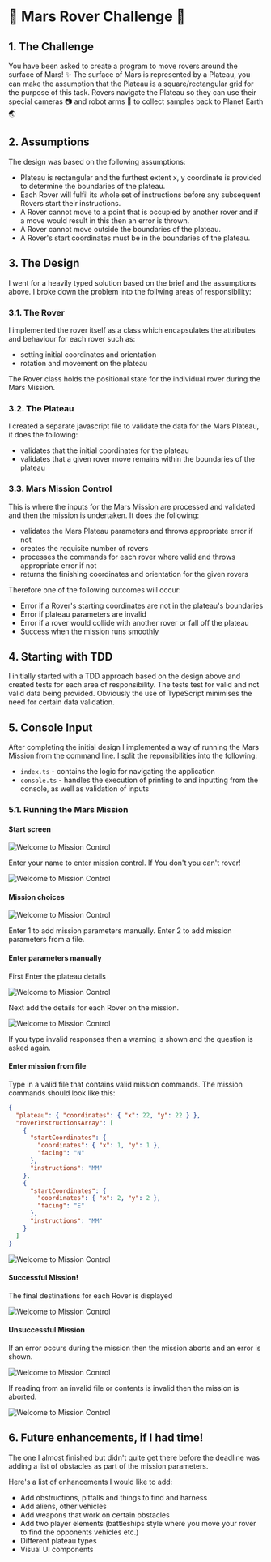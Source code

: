 # 🚀 Mars Rover Challenge 🚀

## 1. The Challenge

You have been asked to create a program to move rovers around the surface of Mars!
✨
The surface of Mars is represented by a Plateau, you can make the assumption that the
Plateau is a square/rectangular grid for the purpose of this task.
Rovers navigate the Plateau so they can use their special cameras 📷 and robot arms
🦾 to collect samples back to Planet Earth 🌏

## 2. Assumptions

The design was based on the following assumptions:
- Plateau is rectangular and the furthest extent x, y coordinate is provided to determine the boundaries of the plateau.
- Each Rover will fulfil its whole set of instructions before any subsequent Rovers start their instructions.
- A Rover cannot move to a point that is occupied by another rover and if a move would result in this then an error is thrown.
- A Rover cannot move outside the boundaries of the plateau.
- A Rover's start coordinates must be in the boundaries of the plateau.

## 3. The Design

I went for a heavily typed solution based on the brief and the assumptions above. I broke down the problem into the follwing areas of responsibility:

### 3.1. The Rover
I implemented the rover itself as a class which encapsulates the attributes and behaviour for each rover such as:
- setting initial coordinates and orientation
- rotation and movement on the plateau

The Rover class holds the positional state for the individual rover during the Mars Mission.

### 3.2. The Plateau
I created a separate javascript file to validate the data for the Mars Plateau, it does the following:
- validates that the initial coordinates for the plateau
- validates that a given rover move remains within the boundaries of the plateau

### 3.3. Mars Mission Control
This is where the inputs for the Mars Mission are processed and validated and then the mission is undertaken. It does the following:
- validates the Mars Plateau parameters and throws appropriate error if not
- creates the requisite number of rovers
- processes the commands for each rover where valid and throws appropriate error if not
- returns the finishing coordinates and orientation for the given rovers

Therefore one of the following outcomes will occur:
- Error if a Rover's starting coordinates are not in the plateau's boundaries
- Error if plateau parameters are invalid
- Error if a rover would collide with another rover or fall off the plateau
- Success when the mission runs smoothly

## 4. Starting with TDD

I initially started with a TDD approach based on the design above and created tests for each area of responsibility. The tests test for valid and not valid data being provided. Obviously the use of TypeScript minimises the need for certain data validation.

## 5. Console Input

After completing the initial design I implemented a way of running the Mars Mission from the command line. I split the reponsibilities into the following:
- `index.ts` - contains the logic for navigating the application
- `console.ts` - handles the execution of printing to and inputting from the console, as well as validation of inputs

### 5.1. Running the Mars Mission

#### Start screen

![Welcome to Mission Control](./images/start.jpg)

Enter your name to enter mission control. If You don't you can't rover!

![Welcome to Mission Control](./images/no-name-abort.jpg)

#### Mission choices

![Welcome to Mission Control](./images/mission-choices.jpg)

Enter 1 to add mission parameters manually.
Enter 2 to add mission parameters from a file.

#### Enter parameters manually

First Enter the plateau details

![Welcome to Mission Control](./images/plateau.jpg)

Next add the details for each Rover on the mission.

![Welcome to Mission Control](./images/rover.jpg)

If you type invalid responses then a warning is shown and the question is asked again.

#### Enter mission from file

Type in a valid file that contains valid mission commands. The mission commands should look like this:

``` json
{
  "plateau": { "coordinates": { "x": 22, "y": 22 } },
  "roverInstructionsArray": [
    {
      "startCoordinates": {
        "coordinates": { "x": 1, "y": 1 },
        "facing": "N"
      },
      "instructions": "MM"
    },
    {
      "startCoordinates": {
        "coordinates": { "x": 2, "y": 2 },
        "facing": "E"
      },
      "instructions": "MM"
    }
  ]
}
```

![Welcome to Mission Control](./images/file-mission.jpg)

#### Successful Mission! 

The final destinations for each Rover is displayed

![Welcome to Mission Control](./images/success.jpg)

#### Unsuccessful Mission

If an error occurs during the mission then the mission aborts and an error is shown.

![Welcome to Mission Control](./images/error-abort.jpg)

If reading from an invalid file or contents is invalid then the mission is aborted.

![Welcome to Mission Control](./images/bad-file-abort.jpg)

## 6. Future enhancements, if I had time!

The one I almost finished but didn't quite get there before the deadline was adding a list of obstacles as part of the mission parameters.

Here's a list of enhancements I would like to add:

- Add obstructions, pitfalls and things to find and harness
- Add aliens, other vehicles
- Add weapons that work on certain obstacles
- Add two player elements (battleships style where you move your rover to find the opponents vehicles etc.)
- Different plateau types
- Visual UI components


